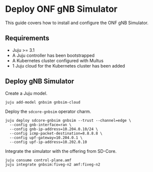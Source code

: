 # Deploy ONF gNB Simulator

This guide covers how to install and configure the ONF gNB Simulator.

## Requirements

- Juju >= 3.1
- A Juju controller has been bootstrapped
- A Kubernetes cluster configured with Multus
- 1 Juju cloud for the Kubernetes cluster has been added 

## Deploy gNB Simulator

Create a Juju model.

```console
juju add-model gnbsim gnbsim-cloud
```

Deploy the `sdcore-gnbsim` operator charm.

```console
juju deploy sdcore-gnbsim gnbsim --trust --channel=edge \
  --config gnb-interface=ran \
  --config gnb-ip-address=10.204.0.10/24 \
  --config icmp-packet-destination=8.8.8.8 \
  --config upf-gateway=10.204.0.1 \
  --config upf-ip-address=10.202.0.10
```

Integrate the simulator with the offering from SD-Core.

```console
juju consume control-plane.amf
juju integrate gnbsim:fiveg-n2 amf:fiveg-n2
```